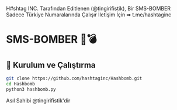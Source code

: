 H#shtag INC. Tarafından Editlenen (@tingirifistik),
Bir SMS-BOMBER Sadece Türkiye Numaralarında Çalışır
İletişim İçin ➡︎ t.me/hashtaginc 

# SMS-BOMBER 📱💣

## 🚀 Kurulum ve Çalıştırma

```bash
git clone https://github.com/hashtaginc/Hashbomb.git
cd Hashbomb
python3 hashbomb.py

```
Asıl Sahibi @tingirifistik'dir
